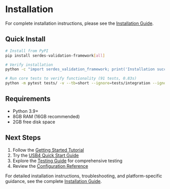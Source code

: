 # Installation

For complete installation instructions, please see the [Installation Guide](guides/installation.md).

## Quick Install

```bash
# Install from PyPI
pip install serdes-validation-framework[all]

# Verify installation
python -c "import serdes_validation_framework; print('Installation successful!')"

# Run core tests to verify functionality (91 tests, 0.83s)
python -m pytest tests/ -v --tb=short --ignore=tests/integration --ignore=tests/performance --ignore=tests/legacy
```

## Requirements

- Python 3.9+
- 8GB RAM (16GB recommended)
- 2GB free disk space

## Next Steps

1. Follow the [Getting Started Tutorial](tutorials/getting_started.md)
2. Try the [USB4 Quick Start Guide](usb4/quickstart.md)
3. Explore the [Testing Guide](guides/testing.md) for comprehensive testing
4. Review the [Configuration Reference](reference/configuration.md)

For detailed installation instructions, troubleshooting, and platform-specific guidance, see the complete [Installation Guide](guides/installation.md).